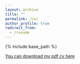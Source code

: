 ```yaml
---
layout: archive
title: ""
permalink: /cv/
author_profile: true
redirect_from:
  - /resume
---
```


{% include base_path %}

[You can download my pdf cv here](https://joshzyj.github.io/files/zhang-vita.pdf)
